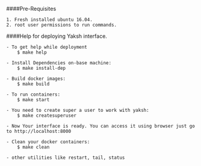 ####Pre-Requisites

	1. Fresh installed ubuntu 16.04.
	2. root user permissions to run commands.


####Help for deploying Yaksh interface.

	- To get help while deployment
		$ make help

	- Install Dependencies on-base machine:
		$ make install-dep

	- Build docker images:
		$ make build

	- To run containers:
		$ make start

	- You need to create super a user to work with yaksh:
		$ make createsuperuser

	- Now Your interface is ready. You can access it using browser just go to http://localhost:8000

	- Clean your docker containers:
		$ make clean

	- other utilities like restart, tail, status

